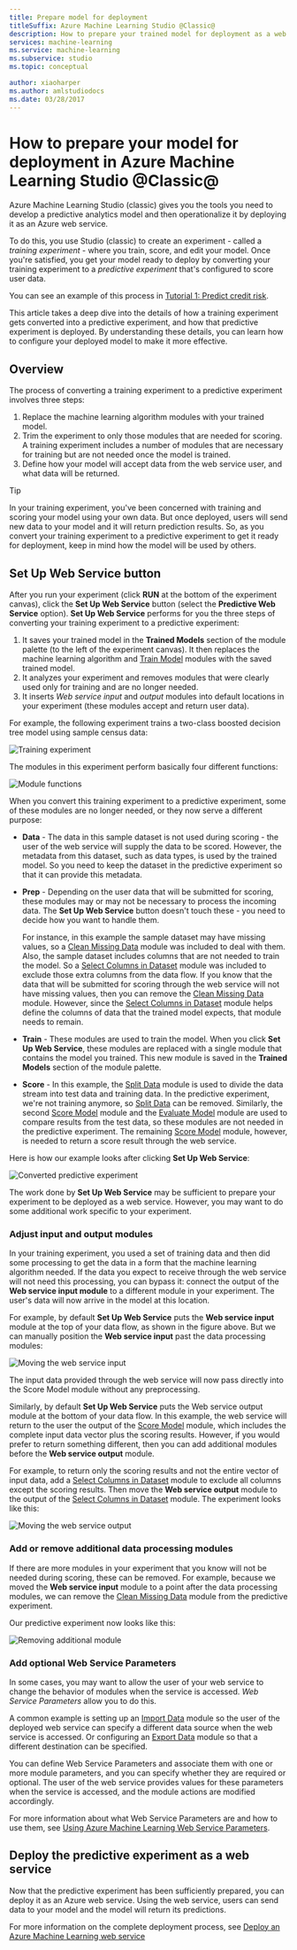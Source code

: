 ```yaml
---
title: Prepare model for deployment
titleSuffix: Azure Machine Learning Studio @Classic@
description: How to prepare your trained model for deployment as a web service by converting your Machine Learning Studio (classic) training experiment to a predictive experiment.
services: machine-learning
ms.service: machine-learning
ms.subservice: studio
ms.topic: conceptual

author: xiaoharper
ms.author: amlstudiodocs
ms.date: 03/28/2017
---
```

# How to prepare your model for deployment in Azure Machine Learning Studio @Classic@

Azure Machine Learning Studio (classic) gives you the tools you need to develop a predictive analytics model and then operationalize it by deploying it as an Azure web service.

To do this, you use Studio (classic) to create an experiment - called a *training experiment* - where you train, score, and edit your model. Once you're satisfied, you get your model ready to deploy by converting your training experiment to a *predictive experiment* that's configured to score user data.

You can see an example of this process in [Tutorial 1: Predict credit risk](tutorial-part1-credit-risk.md).

This article takes a deep dive into the details of how a training experiment gets converted into a predictive experiment, and how that predictive experiment is deployed. By understanding these details, you can learn how to configure your deployed model to make it more effective.



## Overview 

The process of converting a training experiment to a predictive experiment involves three steps:

1. Replace the machine learning algorithm modules with your trained model.
2. Trim the experiment to only those modules that are needed for scoring. A training experiment includes a number of modules that are necessary for training but are not needed once the model is trained.
3. Define how your model will accept data from the web service user, and what data will be returned.

> [!TIP]
> In your training experiment, you've been concerned with training and scoring your model using your own data. But once deployed, users will send new data to your model and it will return prediction results. So, as you convert your training experiment to a predictive experiment to get it ready for deployment, keep in mind how the model will be used by others.
> 
> 

## Set Up Web Service button
After you run your experiment (click **RUN** at the bottom of the experiment canvas), click the **Set Up Web Service** button (select the **Predictive Web Service** option). **Set Up Web Service** performs for you the three steps of converting your training experiment to a predictive experiment:

1. It saves your trained model in the **Trained Models** section of the module palette (to the left of the experiment canvas). It then replaces the machine learning algorithm and [Train Model][train-model] modules with the saved trained model.
2. It analyzes your experiment and removes modules that were clearly used only for training and are no longer needed.
3. It inserts _Web service input_ and _output_ modules into default locations in your experiment (these modules accept and return user data).

For example, the following experiment trains a two-class boosted decision tree model using sample census data:

![Training experiment](./media/convert-training-experiment-to-scoring-experiment/figure1.png)

The modules in this experiment perform basically four different functions:

![Module functions](./media/convert-training-experiment-to-scoring-experiment/figure2.png)

When you convert this training experiment to a predictive experiment, some of these modules are no longer needed, or they now serve a different purpose:

* **Data** - The data in this sample dataset is not used during scoring - the user of the web service will supply the data to be scored. However, the metadata from this dataset, such as data types, is used by the trained model. So you need to keep the dataset in the predictive experiment so that it can provide this metadata.

* **Prep** - Depending on the user data that will be submitted for scoring, these modules may or may not be necessary to process the incoming data. The **Set Up Web Service** button doesn't touch these - you need to decide how you want to handle them.
  
    For instance, in this example the sample dataset may have missing values, so a [Clean Missing Data][clean-missing-data] module was included to deal with them. Also, the sample dataset includes columns that are not needed to train the model. So a [Select Columns in Dataset][select-columns] module was included to exclude those extra columns from the data flow. If you know that the data that will be submitted for scoring through the web service will not have missing values, then you can remove the [Clean Missing Data][clean-missing-data] module. However, since the [Select Columns in Dataset][select-columns] module helps define the columns of data that the trained model expects, that module needs to remain.

* **Train** - These modules are used to train the model. When you click **Set Up Web Service**, these modules are replaced with a single module that contains the model you trained. This new module is saved in the **Trained Models** section of the module palette.

* **Score** - In this example, the [Split Data][split] module is used to divide the data stream into test data and training data. In the predictive experiment, we're not training anymore, so [Split Data][split] can be removed. Similarly, the second [Score Model][score-model] module and the [Evaluate Model][evaluate-model] module are used to compare results from the test data, so these modules are not needed in the predictive experiment. The remaining [Score Model][score-model] module, however, is needed to return a score result through the web service.

Here is how our example looks after clicking **Set Up Web Service**:

![Converted predictive experiment](./media/convert-training-experiment-to-scoring-experiment/figure3.png)

The work done by **Set Up Web Service** may be sufficient to prepare your experiment to be deployed as a web service. However, you may want to do some additional work specific to your experiment.

### Adjust input and output modules
In your training experiment, you used a set of training data and then did some processing to get the data in a form that the machine learning algorithm needed. If the data you expect to receive through the web service will not need this processing, you can bypass it: connect the output of the **Web service input module** to a different module in your experiment. The user's data will now arrive in the model at this location.

For example, by default **Set Up Web Service** puts the **Web service input** module at the top of your data flow, as shown in the figure above. But we can manually position the **Web service input** past the data processing modules:

![Moving the web service input](./media/convert-training-experiment-to-scoring-experiment/figure4.png)

The input data provided through the web service will now pass directly into the Score Model module without any preprocessing.

Similarly, by default **Set Up Web Service** puts the Web service output module at the bottom of your data flow. In this example, the web service will return to the user the output of the [Score Model][score-model] module, which includes the complete input data vector plus the scoring results.
However, if you would prefer to return something different, then you can add additional modules before the **Web service output** module. 

For example, to return only the scoring results and not the entire vector of input data, add a [Select Columns in Dataset][select-columns] module to exclude all columns except the scoring results. Then move the **Web service output** module to the output of the [Select Columns in Dataset][select-columns] module. The experiment looks like this:

![Moving the web service output](./media/convert-training-experiment-to-scoring-experiment/figure5.png)

### Add or remove additional data processing modules
If there are more modules in your experiment that you know will not be needed during scoring, these can be removed. For example, because we moved the **Web service input** module to a point after the data processing modules, we can remove the [Clean Missing Data][clean-missing-data] module from the predictive experiment.

Our predictive experiment now looks like this:

![Removing additional module](./media/convert-training-experiment-to-scoring-experiment/figure6.png)


### Add optional Web Service Parameters
In some cases, you may want to allow the user of your web service to change the behavior of modules when the service is accessed. *Web Service Parameters* allow you to do this.

A common example is setting up an [Import Data][import-data] module so the user of the deployed web service can specify a different data source when the web service is accessed. Or configuring an [Export Data][export-data] module so that a different destination can be specified.

You can define Web Service Parameters and associate them with one or more module parameters, and you can specify whether they are required or optional. The user of the web service provides values for these parameters when the service is accessed, and the module actions are modified accordingly.

For more information about what Web Service Parameters are and how to use them, see [Using Azure Machine Learning Web Service Parameters][webserviceparameters].

[webserviceparameters]: web-service-parameters.md


## Deploy the predictive experiment as a web service
Now that the predictive experiment has been sufficiently prepared, you can deploy it as an Azure web service. Using the web service, users can send data to your model and the model will return its predictions.

For more information on the complete deployment process, see [Deploy an Azure Machine Learning web service][deploy]

[deploy]: publish-a-machine-learning-web-service.md

<!-- Module References -->
[clean-missing-data]: https://msdn.microsoft.com/library/azure/d2c5ca2f-7323-41a3-9b7e-da917c99f0c4/
[evaluate-model]: https://msdn.microsoft.com/library/azure/927d65ac-3b50-4694-9903-20f6c1672089/
[select-columns]: https://msdn.microsoft.com/library/azure/1ec722fa-b623-4e26-a44e-a50c6d726223/
[import-data]: https://msdn.microsoft.com/library/azure/4e1b0fe6-aded-4b3f-a36f-39b8862b9004/
[score-model]: https://msdn.microsoft.com/library/azure/401b4f92-e724-4d5a-be81-d5b0ff9bdb33/
[split]: https://msdn.microsoft.com/library/azure/70530644-c97a-4ab6-85f7-88bf30a8be5f/
[train-model]: https://msdn.microsoft.com/library/azure/5cc7053e-aa30-450d-96c0-dae4be720977/
[export-data]: https://msdn.microsoft.com/library/azure/7a391181-b6a7-4ad4-b82d-e419c0d6522c/
